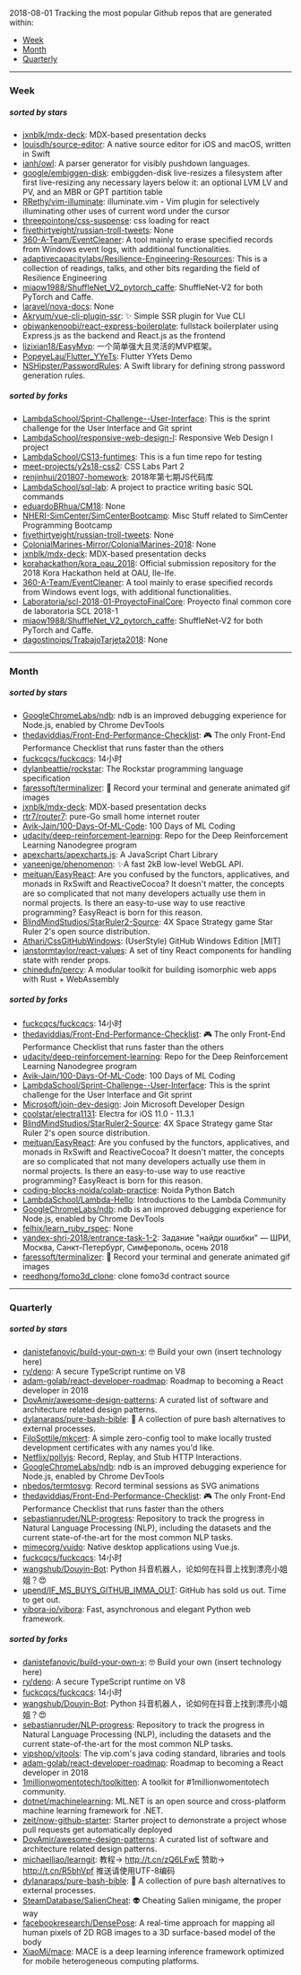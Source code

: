 2018-08-01
Tracking the most popular Github repos that are generated within: 
* [Week](https://github.com/polebug/github_trending_spider/blob/master/2018-08-01.md#week)
* [Month](https://github.com/polebug/github_trending_spider/blob/master/2018-08-01.md#month)
* [Quarterly](https://github.com/polebug/github_trending_spider/blob/master/2018-08-01.md#quarterly)
--- 
### Week 
##### sorted by stars 
* [jxnblk/mdx-deck](https://github.com/jxnblk/mdx-deck): MDX-based presentation decks
* [louisdh/source-editor](https://github.com/louisdh/source-editor): A native source editor for iOS and macOS, written in Swift
* [ianh/owl](https://github.com/ianh/owl): A parser generator for visibly pushdown languages.
* [google/embiggen-disk](https://github.com/google/embiggen-disk): embiggden-disk live-resizes a filesystem after first live-resizing any necessary layers below it: an optional LVM LV and PV, and an MBR or GPT partition table
* [RRethy/vim-illuminate](https://github.com/RRethy/vim-illuminate): illuminate.vim - Vim plugin for selectively illuminating other uses of current word under the cursor
* [threepointone/css-suspense](https://github.com/threepointone/css-suspense): css loading for react 
* [fivethirtyeight/russian-troll-tweets](https://github.com/fivethirtyeight/russian-troll-tweets): None
* [360-A-Team/EventCleaner](https://github.com/360-A-Team/EventCleaner): A tool mainly to erase specified records from Windows event logs, with additional functionalities.
* [adaptivecapacitylabs/Resilience-Engineering-Resources](https://github.com/adaptivecapacitylabs/Resilience-Engineering-Resources): This is a collection of readings, talks, and other bits regarding the field of Resilience Engineering
* [miaow1988/ShuffleNet_V2_pytorch_caffe](https://github.com/miaow1988/ShuffleNet_V2_pytorch_caffe): ShuffleNet-V2 for both PyTorch and Caffe.
* [laravel/nova-docs](https://github.com/laravel/nova-docs): None
* [Akryum/vue-cli-plugin-ssr](https://github.com/Akryum/vue-cli-plugin-ssr): :sparkles: Simple SSR plugin for Vue CLI
* [obiwankenoobi/react-express-boilerplate](https://github.com/obiwankenoobi/react-express-boilerplate): fullstack boilerplater using Express.js as the backend and React.js as the frontend
* [lizixian18/EasyMvp](https://github.com/lizixian18/EasyMvp): 一个简单强大且灵活的MVP框架。
* [PopeyeLau/Flutter_YYeTs](https://github.com/PopeyeLau/Flutter_YYeTs): Flutter YYets Demo
* [NSHipster/PasswordRules](https://github.com/NSHipster/PasswordRules): A Swift library for defining strong password generation rules.
##### sorted by forks 
* [LambdaSchool/Sprint-Challenge--User-Interface](https://github.com/LambdaSchool/Sprint-Challenge--User-Interface): This is the sprint challenge for the User Interface and Git sprint
* [LambdaSchool/responsive-web-design-I](https://github.com/LambdaSchool/responsive-web-design-I): Responsive Web Design I project
* [LambdaSchool/CS13-funtimes](https://github.com/LambdaSchool/CS13-funtimes): This is a fun time repo for testing
* [meet-projects/y2s18-css2](https://github.com/meet-projects/y2s18-css2): CSS Labs Part 2
* [renjinhui/201807-homework](https://github.com/renjinhui/201807-homework): 2018年第七期JS代码库
* [LambdaSchool/sql-lab](https://github.com/LambdaSchool/sql-lab): A project to practice writing basic SQL commands
* [eduardoBRhua/CM18](https://github.com/eduardoBRhua/CM18): None
* [NHERI-SimCenter/SimCenterBootcamp](https://github.com/NHERI-SimCenter/SimCenterBootcamp): Misc Stuff related to SimCenter Programming Bootcamp
* [fivethirtyeight/russian-troll-tweets](https://github.com/fivethirtyeight/russian-troll-tweets): None
* [ColonialMarines-Mirror/ColonialMarines-2018](https://github.com/ColonialMarines-Mirror/ColonialMarines-2018): None
* [jxnblk/mdx-deck](https://github.com/jxnblk/mdx-deck): MDX-based presentation decks
* [korahackathon/kora_oau_2018](https://github.com/korahackathon/kora_oau_2018): Official submission repository for the 2018 Kora Hackathon held at OAU, Ile-Ife.
* [360-A-Team/EventCleaner](https://github.com/360-A-Team/EventCleaner): A tool mainly to erase specified records from Windows event logs, with additional functionalities.
* [Laboratoria/scl-2018-01-ProyectoFinalCore](https://github.com/Laboratoria/scl-2018-01-ProyectoFinalCore): Proyecto final common core de laboratoria SCL 2018-1
* [miaow1988/ShuffleNet_V2_pytorch_caffe](https://github.com/miaow1988/ShuffleNet_V2_pytorch_caffe): ShuffleNet-V2 for both PyTorch and Caffe.
* [dagostinoips/TrabajoTarjeta2018](https://github.com/dagostinoips/TrabajoTarjeta2018): None
--- 
### Month 
##### sorted by stars 
* [GoogleChromeLabs/ndb](https://github.com/GoogleChromeLabs/ndb): ndb is an improved debugging experience for Node.js, enabled by Chrome DevTools
* [thedaviddias/Front-End-Performance-Checklist](https://github.com/thedaviddias/Front-End-Performance-Checklist): 🎮 The only Front-End Performance Checklist that runs faster than the others
* [fuckcqcs/fuckcqcs](https://github.com/fuckcqcs/fuckcqcs): 14小时
* [dylanbeattie/rockstar](https://github.com/dylanbeattie/rockstar): The Rockstar programming language specification
* [faressoft/terminalizer](https://github.com/faressoft/terminalizer): 🦄 Record your terminal and generate animated gif images
* [jxnblk/mdx-deck](https://github.com/jxnblk/mdx-deck): MDX-based presentation decks
* [rtr7/router7](https://github.com/rtr7/router7): pure-Go small home internet router
* [Avik-Jain/100-Days-Of-ML-Code](https://github.com/Avik-Jain/100-Days-Of-ML-Code): 100 Days of ML Coding
* [udacity/deep-reinforcement-learning](https://github.com/udacity/deep-reinforcement-learning): Repo for the Deep Reinforcement Learning Nanodegree program
* [apexcharts/apexcharts.js](https://github.com/apexcharts/apexcharts.js): A JavaScript Chart Library
* [vaneenige/phenomenon](https://github.com/vaneenige/phenomenon): ✨A fast 2kB low-level WebGL API.
* [meituan/EasyReact](https://github.com/meituan/EasyReact): Are you confused by the functors, applicatives, and monads in RxSwift and ReactiveCocoa? It doesn't matter, the concepts are so complicated that not many developers actually use them in normal projects. Is there an easy-to-use way to use reactive programming? EasyReact is born for this reason.
* [BlindMindStudios/StarRuler2-Source](https://github.com/BlindMindStudios/StarRuler2-Source): 4X Space Strategy game Star Ruler 2's open source distribution.
* [Athari/CssGitHubWindows](https://github.com/Athari/CssGitHubWindows): (UserStyle) GitHub Windows Edition [MIT]
* [ianstormtaylor/react-values](https://github.com/ianstormtaylor/react-values): A set of tiny React components for handling state with render props.
* [chinedufn/percy](https://github.com/chinedufn/percy): A modular toolkit for building isomorphic web apps with Rust + WebAssembly
##### sorted by forks 
* [fuckcqcs/fuckcqcs](https://github.com/fuckcqcs/fuckcqcs): 14小时
* [thedaviddias/Front-End-Performance-Checklist](https://github.com/thedaviddias/Front-End-Performance-Checklist): 🎮 The only Front-End Performance Checklist that runs faster than the others
* [udacity/deep-reinforcement-learning](https://github.com/udacity/deep-reinforcement-learning): Repo for the Deep Reinforcement Learning Nanodegree program
* [Avik-Jain/100-Days-Of-ML-Code](https://github.com/Avik-Jain/100-Days-Of-ML-Code): 100 Days of ML Coding
* [LambdaSchool/Sprint-Challenge--User-Interface](https://github.com/LambdaSchool/Sprint-Challenge--User-Interface): This is the sprint challenge for the User Interface and Git sprint
* [Microsoft/join-dev-design](https://github.com/Microsoft/join-dev-design): Join Microsoft Developer Design
* [coolstar/electra1131](https://github.com/coolstar/electra1131): Electra for iOS 11.0 - 11.3.1
* [BlindMindStudios/StarRuler2-Source](https://github.com/BlindMindStudios/StarRuler2-Source): 4X Space Strategy game Star Ruler 2's open source distribution.
* [meituan/EasyReact](https://github.com/meituan/EasyReact): Are you confused by the functors, applicatives, and monads in RxSwift and ReactiveCocoa? It doesn't matter, the concepts are so complicated that not many developers actually use them in normal projects. Is there an easy-to-use way to use reactive programming? EasyReact is born for this reason.
* [coding-blocks-noida/colab-practice](https://github.com/coding-blocks-noida/colab-practice): Noida Python Batch
* [LambdaSchool/Lambda-Hello](https://github.com/LambdaSchool/Lambda-Hello): Introductions to the Lambda Community
* [GoogleChromeLabs/ndb](https://github.com/GoogleChromeLabs/ndb): ndb is an improved debugging experience for Node.js, enabled by Chrome DevTools
* [felhix/learn_ruby_rspec](https://github.com/felhix/learn_ruby_rspec): None
* [yandex-shri-2018/entrance-task-1-2](https://github.com/yandex-shri-2018/entrance-task-1-2): Задание "найди ошибки" — ШРИ, Москва, Санкт-Петербург, Симферополь, осень 2018
* [faressoft/terminalizer](https://github.com/faressoft/terminalizer): 🦄 Record your terminal and generate animated gif images
* [reedhong/fomo3d_clone](https://github.com/reedhong/fomo3d_clone): clone fomo3d contract source
--- 
### Quarterly 
##### sorted by stars 
* [danistefanovic/build-your-own-x](https://github.com/danistefanovic/build-your-own-x): 🤓 Build your own (insert technology here)
* [ry/deno](https://github.com/ry/deno): A secure TypeScript runtime on V8
* [adam-golab/react-developer-roadmap](https://github.com/adam-golab/react-developer-roadmap): Roadmap to becoming a React developer in 2018
* [DovAmir/awesome-design-patterns](https://github.com/DovAmir/awesome-design-patterns): A curated list of software and architecture related design patterns.
* [dylanaraps/pure-bash-bible](https://github.com/dylanaraps/pure-bash-bible): 📖 A collection of pure bash alternatives to external processes.
* [FiloSottile/mkcert](https://github.com/FiloSottile/mkcert): A simple zero-config tool to make locally trusted development certificates with any names you'd like.
* [Netflix/pollyjs](https://github.com/Netflix/pollyjs): Record, Replay, and Stub HTTP Interactions.
* [GoogleChromeLabs/ndb](https://github.com/GoogleChromeLabs/ndb): ndb is an improved debugging experience for Node.js, enabled by Chrome DevTools
* [nbedos/termtosvg](https://github.com/nbedos/termtosvg): Record terminal sessions as SVG animations
* [thedaviddias/Front-End-Performance-Checklist](https://github.com/thedaviddias/Front-End-Performance-Checklist): 🎮 The only Front-End Performance Checklist that runs faster than the others
* [sebastianruder/NLP-progress](https://github.com/sebastianruder/NLP-progress): Repository to track the progress in Natural Language Processing (NLP), including the datasets and the current state-of-the-art for the most common NLP tasks.
* [mimecorg/vuido](https://github.com/mimecorg/vuido): Native desktop applications using Vue.js.
* [fuckcqcs/fuckcqcs](https://github.com/fuckcqcs/fuckcqcs): 14小时
* [wangshub/Douyin-Bot](https://github.com/wangshub/Douyin-Bot): Python 抖音机器人，论如何在抖音上找到漂亮小姐姐？😍 
* [upend/IF_MS_BUYS_GITHUB_IMMA_OUT](https://github.com/upend/IF_MS_BUYS_GITHUB_IMMA_OUT): GitHub has sold us out. Time to get out.
* [vibora-io/vibora](https://github.com/vibora-io/vibora): Fast, asynchronous and elegant Python web framework.
##### sorted by forks 
* [danistefanovic/build-your-own-x](https://github.com/danistefanovic/build-your-own-x): 🤓 Build your own (insert technology here)
* [ry/deno](https://github.com/ry/deno): A secure TypeScript runtime on V8
* [fuckcqcs/fuckcqcs](https://github.com/fuckcqcs/fuckcqcs): 14小时
* [wangshub/Douyin-Bot](https://github.com/wangshub/Douyin-Bot): Python 抖音机器人，论如何在抖音上找到漂亮小姐姐？😍 
* [sebastianruder/NLP-progress](https://github.com/sebastianruder/NLP-progress): Repository to track the progress in Natural Language Processing (NLP), including the datasets and the current state-of-the-art for the most common NLP tasks.
* [vipshop/vjtools](https://github.com/vipshop/vjtools): The vip.com's java coding standard, libraries and tools
* [adam-golab/react-developer-roadmap](https://github.com/adam-golab/react-developer-roadmap): Roadmap to becoming a React developer in 2018
* [1millionwomentotech/toolkitten](https://github.com/1millionwomentotech/toolkitten): A toolkit for #1millionwomentotech community.
* [dotnet/machinelearning](https://github.com/dotnet/machinelearning): ML.NET is an open source and cross-platform machine learning framework for .NET.
* [zeit/now-github-starter](https://github.com/zeit/now-github-starter): Starter project to demonstrate a project whose pull requests get automatically deployed
* [DovAmir/awesome-design-patterns](https://github.com/DovAmir/awesome-design-patterns): A curated list of software and architecture related design patterns.
* [michaelliao/learngit](https://github.com/michaelliao/learngit): 教程→ http://t.cn/zQ6LFwE 赞助→ http://t.cn/R5bhVpf 推送请使用UTF-8编码
* [dylanaraps/pure-bash-bible](https://github.com/dylanaraps/pure-bash-bible): 📖 A collection of pure bash alternatives to external processes.
* [SteamDatabase/SalienCheat](https://github.com/SteamDatabase/SalienCheat): 👽 Cheating Salien minigame, the proper way
* [facebookresearch/DensePose](https://github.com/facebookresearch/DensePose): A real-time approach for mapping all human pixels of 2D RGB images to a 3D surface-based model of the body
* [XiaoMi/mace](https://github.com/XiaoMi/mace): MACE is a deep learning inference framework optimized for mobile heterogeneous computing platforms.
